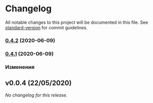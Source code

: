 # Changelog

All notable changes to this project will be documented in this file. See [standard-version](https://github.com/conventional-changelog/standard-version) for commit guidelines.

### [0.4.2](https://github.com/ttteam-org/frontend-configs/compare/v0.4.1...v0.4.2) (2020-06-09)

### [0.4.1](https://github.com/ttteam-org/frontend-configs/compare/v0.4.0...v0.4.1) (2020-06-09)

### Изменения

## v0.0.4 (22/05/2020)
*No changelog for this release.*
